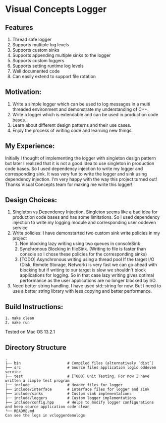 # Visual Concepts Logger
## Features
1. Thread safe logger
2. Supports multiple log levels
3. Supports custom sinks
4. Supports appending multiple sinks to the logger
5. Supports custom loggers
6. Supports setting runtime log levels
7. Well documented code
8. Can easily extend to support file rotation


## Motivation:
1. Write a simple logger which can be used to log messages in a multi threaded environment and demonstrate my understanding of C++.
2. Write a logger which is extendable and can be used in production code bases.
3. Learn about different design patterns and their use cases.
4. Enjoy the process of writing code and learning new things.

## My Experience:
Initially I thought of implementing the logger with singleton design pattern but later I realized that it is not a good idea to use singleton in production code bases. So I used dependency injection to write my logger and corresponding sink. It was very fun to write the logger and sink using dependency injection. I'm very happy with the way this project turned out! Thanks Visual Concepts team for making me write this logger!


## Design Choices:
1. Singleton vs Dependency Injection. Singleton seems like a bad idea for production code bases and has some limitations. So I used dependency injection to write my logging module and corresponding user oddeven service
2. Write policies: I have demonstarted two custom sink write policies in my project
	1. Non blocking lazy writing using two queues in consoleSink
	2. Synchronous Blocking in fileSink. (Writing to file is faster than console so I chose these policies for the corresponding sinks)
	3. [TODO] Asynchronous writing using a thread pool
If the target I/O (Disk, Remote Storage, Network) is very fast we can go ahead with blocking but if writing to our target is slow we shouldn't block applications for logging. So in that case lazy writing gives optimal performance as the user applications are no longer blocked by I/O.
3. Need better string handling. I have used std::string for now. But I need to use a better string library with less copying and better performance.

## Build Instructions:
```
1. make clean
2. make run
```
Tested on Mac OS 13.2.1

## Directory Structure
    .
    ├── bin                   	# Compiled files (alternatively `dist`)
    ├── src                     # Source files application logic oddeven service
    ├── test                    # [TODO] Unit Testing. For now I have written a simple test program
	├── include                 # Header files for logger
	├── include/interface       # Interface files for logger and sink
	├── include/sinks           # Custom sink implementations
	├── include/loggers         # Custom logger implementations
	├── include/config.hpp      # Helps to modify logger configurations and keep source application code clean
    └── README.md
	Can see the logs in vcloggerdemologs




